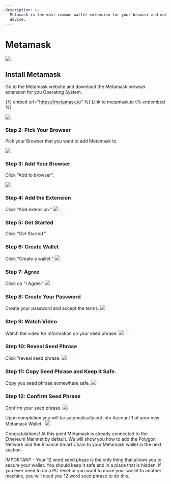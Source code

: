 ```yaml
---
description: >-
  Metamask is the most common wallet extension for your browser and mobile
  device.
---
```


# Metamask

![](../../.gitbook/assets/400px-Metamask.png)

## Install Metamask

Go to the Metamask website and download the Metamask browser extension for you Operating System.

{% embed url="https://metamask.io" %}
Link to metamask.io
{% endembed %}

![](../../.gitbook/assets/metamask-download-screen.png)

### Step 2: Pick Your Browser

Pick your Browser that you want to add Metamask to. 

![](../../.gitbook/assets/pick-your-browser.png)

### Step 3: Add Your Browser

Click "Add to browser".

![](../../.gitbook/assets/add-to-browser.png)

### Step 4: Add the Extension

Click "Add extension." 
![](../../.gitbook/assets/add-extension.png)

### Step 5: Get Started 

Click "Get Started." 
[](../../.gitbook/assets/get-started.png)

### Step 6: Create Wallet

Click "Create a wallet." 
![](../../.gitbook/assets/create-a-wallet.png)

### Step 7: Agree

Click on "I Agree." 
![](../../.gitbook/assets/click-i-agree.png)

### Step 8: Create Your Password

Create your password and accept the terms. 
![](../../.gitbook/assets/reate-password.png)

### Step 9: Watch Video

Watch the video for information on your seed phrase. 
![](../../.gitbook/assets/watch-video.png)

### Step 10: Reveal Seed Phrase

Click "reveal seed phrase. 
![](../../.gitbook/assets/click-to-reveal-seed.png)

### Step 11: Copy Seed Phrase and Keep It Safe.
Copy you seed phrase somewhere safe. 
![](../../.gitbook/assets/copy-seed-phrase.png)

### Step 12: Confirm Seed Phrase

Confirm your seed phrase. 
![](../../.gitbook/assets/confirm-seed.png)

Upon completion you will be automatically put into Account 1 of your new Metamask Wallet . 
![](../../.gitbook/assets/ETH-mainnet.png)

Congratulations! At this point Metamask is already connected to the Ethereum Mainnet by default. We will show you how to add the Polygon Network and the Binance Smart Chain to your Metamask wallet in the next section.

IMPORTANT - Your 12 word seed phase is the only thing that allows you to secure your wallet. You should keep it safe and in a place that is hidden. If you ever need to do a PC reset or you want to move your wallet to another machine, you will need you 12 word seed phrase to do this.
